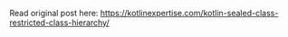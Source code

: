 Read original post here: https://kotlinexpertise.com/kotlin-sealed-class-restricted-class-hierarchy/
